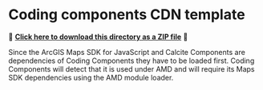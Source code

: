 # Coding components CDN template

📁 **[Click here to download this directory as a ZIP file](https://download-directory.github.io?url=https://github.com/Esri/jsapi-resources/tree/main/component-samples/coding-components/samples/cdn)** 📁

Since the ArcGIS Maps SDK for JavaScript and Calcite Components are dependencies of Coding Components they have to be loaded first. Coding Components will detect that it is used under AMD and will require its Maps SDK dependencies using the AMD module loader.
